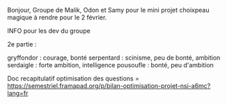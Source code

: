 Bonjour,
Groupe de Malik, Odon et Samy pour le mini projet choixpeau magique à rendre pour le 2 février.

INFO pour les dev du groupe

2e partie :


  gryffondor : courage, bonté 
  serpentard : scinisme, peu de bonté, ambition 
  serdaigle : forte ambition, intelligence 
  pousoufle :  bonté, peu d'ambition 

Doc recapitulatif optimisation des questions =     https://semestriel.framapad.org/p/bilan-optimisation-projet-nsi-a6mc?lang=fr
